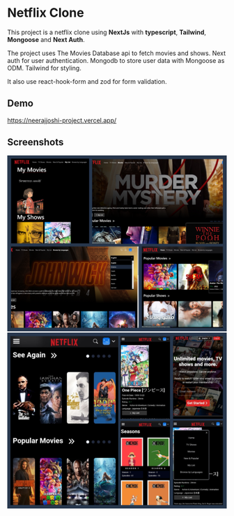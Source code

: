 # Netflix Clone

This project is a netflix clone using **NextJs** with **typescript**, **Tailwind**, **Mongoose** and **Next Auth**.

The project uses The Movies Database api to fetch movies and shows. Next auth for user authentication. Mongodb to store user data with Mongoose as ODM. Tailwind for styling.

It also use react-hook-form and zod for form validation.

## Demo

https://neerajjoshi-project.vercel.app/

## Screenshots

![Dashboard Page](/public/readmeImages/1.png)
![Dashboard Page](/public/readmeImages/2.png)
